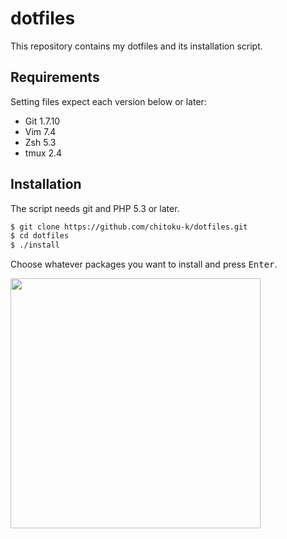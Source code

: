 # dotfiles

This repository contains my dotfiles and its installation script.

## Requirements

Setting files expect each version below or later:

- Git 1.7.10
- Vim 7.4
- Zsh 5.3
- tmux 2.4

## Installation
The script needs git and PHP 5.3 or later.

```sh
$ git clone https://github.com/chitoku-k/dotfiles.git
$ cd dotfiles
$ ./install
```

Choose whatever packages you want to install and press <kbd>Enter</kbd>.

<img src="https://raw.githubusercontent.com/wiki/chitoku-k/dotfiles/installer.gif" alt="" width="400">
